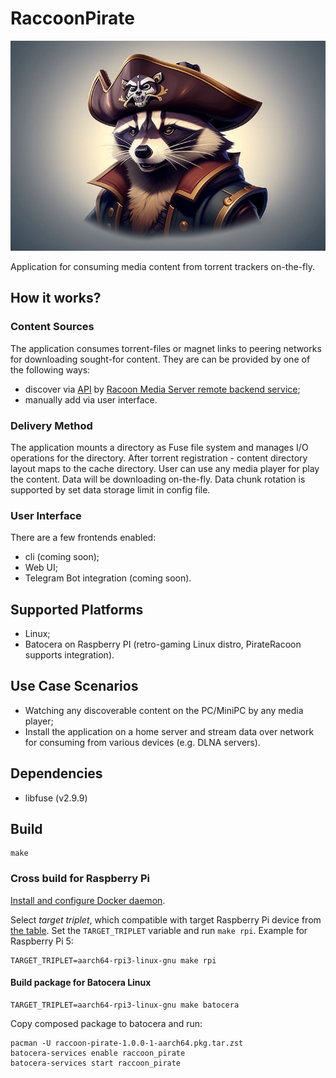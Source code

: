 # RaccoonPirate

![Logo](contrib/logo.jpg)

Application for consuming media content from torrent trackers on-the-fly.

## How it works?

### Content Sources

The application consumes torrent-files or magnet links to peering networks for downloading sought-for content. They are can be provided by one of the following ways:

* discover via [API](https://github.com/RacoonMediaServer/rms-media-discovery/blob/master/api/discovery.yml) by [Racoon Media Server remote backend service](https://github.com/RacoonMediaServer/rms-remote);
* manually add via user interface.

### Delivery Method

The application mounts a directory as Fuse file system and manages I/O operations for the directory. After torrent registration - content directory layout maps to the cache directory. User can use any media player for play the content. Data will be downloading on-the-fly. Data chunk rotation is supported by set data storage limit in config file. 

### User Interface

There are a few frontends enabled:

* cli (coming soon);
* Web UI;
* Telegram Bot integration (coming soon).

## Supported Platforms

* Linux;
* Batocera on Raspberry PI (retro-gaming Linux distro, PirateRacoon supports integration).

## Use Case Scenarios

* Watching any discoverable content on the PC/MiniPC by any media player;
* Install the application on a home server and stream data over network for consuming from various devices (e.g. DLNA servers).  

## Dependencies

* libfuse (v2.9.9)

## Build

```shell
make
```

### Cross build for Raspberry Pi

[Install and configure Docker daemon](https://docs.docker.com/engine/install/).

Select _target triplet_, which compatible with target Raspberry Pi device from [the table](https://github.com/tttapa/docker-arm-cross-toolchain?tab=readme-ov-file#download). Set the `TARGET_TRIPLET` variable and run `make rpi`. Example for Raspberry Pi 5:

```shell
TARGET_TRIPLET=aarch64-rpi3-linux-gnu make rpi
```

#### Build package for Batocera Linux

```shell
TARGET_TRIPLET=aarch64-rpi3-linux-gnu make batocera
```

Copy composed package to batocera and run:

```shell
pacman -U raccoon-pirate-1.0.0-1-aarch64.pkg.tar.zst
batocera-services enable raccoon_pirate
batocera-services start raccoon_pirate
```
